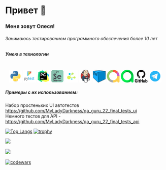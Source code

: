 # Привет 👋
### Меня зовут Олеся! 

###### Занимаюсь тестированием программного обеспечения более 10 лет
##### Умею в технологии
<br>
<div align="center">
    <img title="Python" width="40" src="https://github.com/MyLadyDarkness/resources/blob/main/images/python-original.svg">
    <img title="Pytest" width="40" src="https://github.com/MyLadyDarkness/resources/blob/main/images/pytest-original-wordmark.svg">    
    <img title="PyCharm" width="40" src="https://github.com/MyLadyDarkness/resources/blob/main/images/pycharm-original.svg">
    <img title="Selenium" width="40" src="https://github.com/MyLadyDarkness/resources/blob/main/images/selenium.png">
    <img title="Selene" width="40" src="https://github.com/MyLadyDarkness/resources/blob/main/images/selene.png">
    <img title="Jenkins" width="40" height="40" src="https://github.com/MyLadyDarkness/resources/blob/main/images/jenkins-original.svg">
    <img title="Selenoid" width="40" src="https://github.com/MyLadyDarkness/resources/blob/main/images/selenoid.png">
    <img title="Allure" width="40" src="https://github.com/MyLadyDarkness/resources/blob/main/images/allure.png">
    <img title="AllureTestOps" width="40" src="https://github.com/MyLadyDarkness/resources/blob/main/images/allure_testops.svg">
    <img title="Github" width="40" src="https://github.com/MyLadyDarkness/resources/blob/main/images/github-original-wordmark.svg">
    <img title="Telegram" width="40" src="https://github.com/MyLadyDarkness/resources/blob/main/images/telegram.png">
</div>

##### Примеры с их использованием:
Набор простеньких UI автотестов https://github.com/MyLadyDarkness/qa_guru_22_final_tests_ui
<br>
Немного тестов для API - https://github.com/MyLadyDarkness/qa_guru_22_final_tests_api

[![Top Langs](https://github-readme-stats.vercel.app/api/top-langs/?username=MyLadyDarkness&layout=compact)](https://github.com/MyLadyDarkness/github-readme-stats)
[![trophy](https://github-profile-trophy.vercel.app/?username=MyLadyDarkness)](https://github.com/MyLadyDarkness/github-profile-trophy)

![](https://komarev.com/ghpvc/?username=MyLadyDarkness)

![](http://github-profile-summary-cards.vercel.app/api/cards/stats?username=MyLadyDarkness&theme=solarized)

[![codewars](https://www.codewars.com/users/MyLadyDarkness/badges/micro)](https://www.codewars.com/users/MyLadyDarkness) 


<!--
[![codewars](https://www.codewars.com/users/username/badges/small)](https://www.codewars.com/users/username) 
[![KnlnKS's LeetCode stats](https://leetcode-stats-six.vercel.app/api?username=KnlnKS)](https://github.com/KnlnKS/leetcode-stats)
-->

<!--
**MyLadyDarkness/MyLadyDarkness** is a ✨ _special_ ✨ repository because its `README.md` (this file) appears on your GitHub profile.

Here are some ideas to get you started:

- 🔭 I’m currently working on ...
- 🌱 I’m currently learning ...
- 👯 I’m looking to collaborate on ...
- 🤔 I’m looking for help with ...
- 💬 Ask me about ...
- 📫 How to reach me: ...
- 😄 Pronouns: ...
- ⚡ Fun fact: ...
-->
